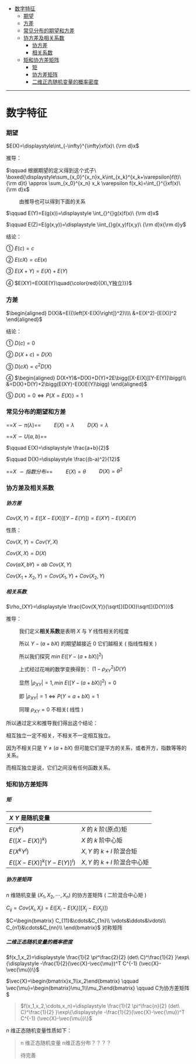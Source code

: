 - [数字特征](#数字特征)
    - [期望](#期望)
    - [方差](#方差)
    - [常见分布的期望和方差](#常见分布的期望和方差)
    - [协方差及相关系数](#协方差及相关系数)
        - [协方差](#协方差)
        - [相关系数](#相关系数)
    - [矩和协方差矩阵](#矩和协方差矩阵)
        - [矩](#矩)
        - [协方差矩阵](#协方差矩阵)
        - [二维正态随机变量的概率密度](#二维正态随机变量的概率密度)

---

# 数字特征
### 期望
$E(X)=\displaystyle\int_{-\infty}^{\infty}xf(x)\ {\rm d}x$

推导：

$\qquad 根据期望的定义得到这个式子\ \boxed{\displaystyle\sum_{x_0}^{x_n}x_k\int_{x_k}^{x_k+\varepsilon}f(t)\ {\rm d}t} \approx \sum_{x_0}^{x_n} x_k \varepsilon f(x_k)=\int_{}^{}xf(x)\ {\rm d}x$

$\qquad$ 由推导也可以得到下面的关系

$\qquad E(Y)=E(g(x))=\displaystyle \int_{}^{}g(x)f(x)\ {\rm d}x$

$\qquad E(Z)=E(g(x,y))=\displaystyle \iint_{}g(x,y)f(x,y)\ {\rm d}x{\rm d}y$

结论：

① $E(c)=c$

② $E(cX)=cE(x)$

③ $E(X+Y)=E(X)+E(Y)$

④ $E(XY)=E(X)E(Y)\quad{\color{red}{(X\,Y独立)}}$

### 方差
$\begin{aligned}
D(X)&=E({\left[X-E(X)\right]}^2)\\\\
&=E(X^2)-[E(X)]^2
\end{aligned}$

结论：

① $D(c)=0$

② $D(X+c)=D(X)$

③ $D(cX)=c^2D(X)$

④ $\begin{aligned}
D(X+Y)&=D(X)+D(Y)+2E\bigg([X-E(X)][Y-E(Y)]\bigg)\\
&=D(X)+D(Y)+2\bigg(E(XY)-E(X)E(Y)\bigg)
\end{aligned}$

⑤ $D(X)=0 \iff P\{X=E(X)\}=1$

### 常见分布的期望和方差
==$X \backsim \pi(\lambda)$==
$\qquad E(X)=\lambda$
$\qquad D(X)=\lambda$

==$X \backsim U(a,b)$==

$\qquad E(X)=\displaystyle \frac{a+b}{2}$

$\qquad D(X)=\displaystyle \frac{(b-a)^2}{12}$

==$X\ \backsim 指数分布$==
$\qquad E(X)=\theta$
$\qquad D(X)=\theta^2$

### 协方差及相关系数

##### 协方差
$Cov(X,Y)=E\bigg([X-E(X)][Y-E(Y)]\bigg)=E(XY)-E(X)E(Y)$

性质：

$Cov(X,Y)=Cov(Y,X)$

$Cov(X,X)=D(X)$

$Cov(aX,bY)=ab\ Cov(X,Y)$

$Cov(X_1+X_2,Y)=Cov(X_1,Y)+Cov(X_2,Y)$

##### 相关系数
$\rho_{XY}=\displaystyle \frac{Cov(X,Y)}{\sqrt[]{D(X)}\sqrt[]{D(Y)}}$

推导：

$\qquad$ 我们定义**相关系数**是表明 $X$ 与 $Y$ 线性相关的程度

$\qquad$ 所以 $Y-(a+bX)$ 的期望越接近 $0$ 它们越相关 ( 指线性相关 )

$\qquad$ 所以我们探究 $min\ E\bigg({[Y-(a+bX)]}^2\bigg)$

$\qquad$ 上式经过花哨的数学变换得到： $(1-\rho_{XY}^2)D(Y)$

$\qquad$ 显然 $|\rho_{XY}|=1,min\ E({[Y-(a+bX)]}^2)=0$

$\qquad$ 即 $|\rho_{XY}|=1 \iff P(Y=a+bX)=1$

$\qquad$ 同理 $\rho_{XY}=0$ 不相关( 线性 )

所以通过定义和推导我们得出这个结论：

相互独立一定不相关，不相关不一定相互独立。

因为不相关只是 $Y{\not =}(a+bX)$ 但可能它们是平方的关系，或者开方，指数等等的关系。

而相互独立是说，它们之间没有任何函数关系。

### 矩和协方差矩阵
##### 矩
| $X\ Y$ 是随机变量          |                             |
| :------------------------- | :-------------------------- |
| $E(X^k)$                   | $X$ 的 $k$ 阶(原点)矩       |
| $E([X-E(X)]^k)$            | $X$ 的 $k$ 阶中心矩         |
| $E(X^k Y^l)$               | $X,Y$ 的 $k+l$ 阶混合矩     |
| $E([X-E(X)]^k [Y-E(Y)]^l)$ | $X,Y$ 的 $k+l$ 阶混合中心矩 |

##### 协方差矩阵
$n$ 维随机变量 $(X_1,X_2,\cdots,X_n)$ 的协方差矩阵 ( 二阶混合中心矩 )

$C_{ij}=Cov(X_i,X_j)=E([X_i-E(X_i)][X_j-E(X_j)])$

$C=\begin{bmatrix}
C_{11}&\cdots&C_{1n}\\
\vdots&\ddots&\vdots\\
C_{n1}&\cdots&C_{nn}\\
\end{bmatrix}$ 对称矩阵

##### 二维正态随机变量的概率密度
$f(x_1,x_2)=\displaystyle \frac{1}{2 \pi^\frac{2}{2} (det\ C)^\frac{1}{2} }\exp\{\displaystyle -\frac{1}{2}(\vec{X}-\vec{\mu})^T C^{-1} (\vec{X}-\vec{\mu})\}$

$\vec{X}=\begin{bmatrix}x_1\\x_2\end{bmatrix}
\qquad
\vec{\mu}=\begin{bmatrix}\mu_1\\\mu_2\end{bmatrix}
\qquad C为协方差矩阵$

> $f(x_1,x_2,\cdots,x_n)=\displaystyle \frac{1}{2 \pi^\frac{n}{2} (det\ C)^\frac{1}{2} }\exp\{\displaystyle -\frac{1}{2}(\vec{X}-\vec{\mu})^T C^{-1} (\vec{X}-\vec{\mu})\}$

$n$ 维正态随机变量性质如下：
> n 维正态随机变量 n维正态分布？？？？
> 
> 待完善
